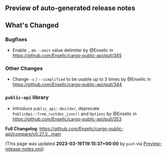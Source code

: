 ## Preview of auto-generated release notes
<!-- Release notes generated using configuration in .github/release.yml at main -->

## What's Changed
### Bugfixes
* Enable `,` as `--omit` value delimiter by @Enselic in https://github.com/Enselic/cargo-public-api/pull/345
### Other Changes
* Change `-s` / `--simplified` to be usable up to 3 times by @Enselic in https://github.com/Enselic/cargo-public-api/pull/344
### `public-api` library
* Introduce `public_api::Builder`, deprecate `PublicApi::from_rustdoc_json()` and `Options` by @Enselic in https://github.com/Enselic/cargo-public-api/pull/353


**Full Changelog**: https://github.com/Enselic/cargo-public-api/compare/v0.27.3...main


(This page was updated **2023-03-19T19:15:37+00:00** by `push` via [Preview-release-notes.yml](https://github.com/Enselic/cargo-public-api/actions/runs/4462282074))
